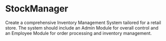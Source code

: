 # StockManager
Create a comprehensive Inventory Management System tailored for a retail store. The system should include an Admin Module for overall control and an Employee Module for order processing and inventory management.
